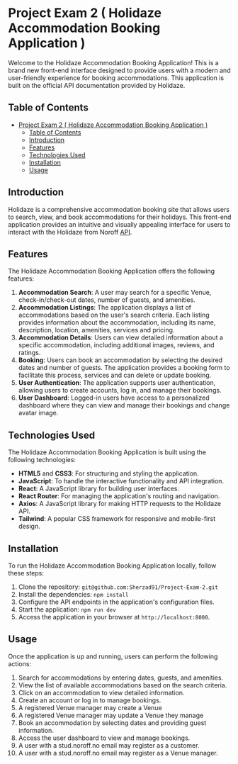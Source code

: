 # Project Exam 2 ( Holidaze Accommodation Booking Application )

Welcome to the Holidaze Accommodation Booking Application! This is a brand new front-end interface designed to provide users with a modern and user-friendly experience for booking accommodations. This application is built on the official API documentation provided by Holidaze.

## Table of Contents
- [Project Exam 2 ( Holidaze Accommodation Booking Application )](#project-exam-2--holidaze-accommodation-booking-application-)
  - [Table of Contents](#table-of-contents)
  - [Introduction](#introduction)
  - [Features](#features)
  - [Technologies Used](#technologies-used)
  - [Installation](#installation)
  - [Usage](#usage)

## Introduction
Holidaze is a comprehensive accommodation booking site that allows users to search, view, and book accommodations for their holidays. This front-end application provides an intuitive and visually appealing interface for users to interact with the Holidaze from Noroff [API](https://nf-api.onrender.com/docs/json).

## Features
The Holidaze Accommodation Booking Application offers the following features:

1. **Accommodation Search**: A user may search for a specific Venue, check-in/check-out dates, number of guests, and amenities.
2. **Accommodation Listings**: The application displays a list of accommodations based on the user's search criteria. Each listing provides information about the accommodation, including its name, description, location, amenities, services and pricing.
3. **Accommodation Details**: Users can view detailed information about a specific accommodation, including additional images, reviews, and ratings.
4. **Booking**: Users can book an accommodation by selecting the desired dates and number of guests. The application provides a booking form to facilitate this process, services and can delete or update booking.
5. **User Authentication**: The application supports user authentication, allowing users to create accounts, log in, and manage their bookings.
6. **User Dashboard**: Logged-in users have access to a personalized dashboard where they can view and manage their bookings and change avatar image.

## Technologies Used
The Holidaze Accommodation Booking Application is built using the following technologies:

- **HTML5** and **CSS3**: For structuring and styling the application.
- **JavaScript**: To handle the interactive functionality and API integration.
- **React**: A JavaScript library for building user interfaces.
- **React Router**: For managing the application's routing and navigation.
- **Axios**: A JavaScript library for making HTTP requests to the Holidaze API.
- **Tailwind**: A popular CSS framework for responsive and mobile-first design.

## Installation
To run the Holidaze Accommodation Booking Application locally, follow these steps:

1. Clone the repository: `git@github.com:Sherzad91/Project-Exam-2.git`
2. Install the dependencies: `npm install`
3. Configure the API endpoints in the application's configuration files.
4. Start the application: `npm run dev`
5. Access the application in your browser at `http://localhost:8000`.

## Usage
Once the application is up and running, users can perform the following actions:

1. Search for accommodations by entering dates, guests, and amenities.
2. View the list of available accommodations based on the search criteria.
3. Click on an accommodation to view detailed information.
4. Create an account or log in to manage bookings.
5. A registered Venue manager may create a Venue
6. A registered Venue manager may update a Venue they manage
7. Book an accommodation by selecting dates and providing guest information.
8. Access the user dashboard to view and manage bookings.
9. A user with a stud.noroff.no email may register as a customer.
10. A user with a stud.noroff.no email may register as a Venue manager.





